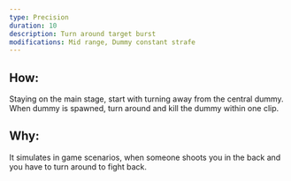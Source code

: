 ```yaml
---
type: Precision
duration: 10
description: Turn around target burst
modifications: Mid range, Dummy constant strafe
---
```


## How:

Staying on the main stage, start with turning away from the central dummy. When dummy is spawned, turn around and kill the dummy within one clip.

## Why:

It simulates in game scenarios, when someone shoots you in the back and you have to turn around to fight back.

